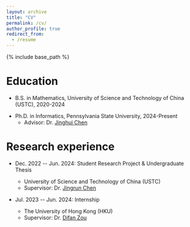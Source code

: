```yaml
---
layout: archive
title: "CV"
permalink: /cv/
author_profile: true
redirect_from:
  - /resume
---
```


{% include base_path %}

Education
======
* B.S. in Mathematics, University of Science and Technology of China (USTC), 2020-2024
<!--* M.S. in Jekyll, GitHub University, 2014 -->
* Ph.D. in Informatics, Pennsylvania State University, 2024-Present
  * Advisor: Dr. [Jinghui Chen](https://jinghuichen.github.io/) 

Research experience
======
* Dec. 2022 -- Jun. 2024: Student Research Project & Undergraduate Thesis
  * University of Science and Technology of China (USTC)
  <!-- * Brief introduction: -->
  * Supervisor: Dr. [Jingrun Chen](https://faculty.ustc.edu.cn/chenjingrun/)

* Jul. 2023 -- Jun. 2024: Internship
  * The University of Hong Kong (HKU)
  <!-- * Duties included: Merging pull requests -->
  * Supervisor: Dr. [Difan Zou](https://difanzou.github.io/)


